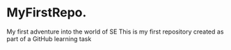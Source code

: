 # MyFirstRepo.
My first adventure into the world of SE
This is my first repository created as part of a GitHub learning task

